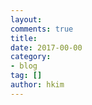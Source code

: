 ```yaml
---
layout:
comments: true  
title:
date: 2017-00-00  
category:
- blog
tag: []  
author: hkim  
---
```

